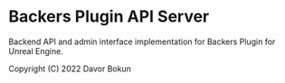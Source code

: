 # Backers Plugin API Server

Backend API and admin interface implementation for Backers Plugin for Unreal Engine.

Copyright (C) 2022 Davor Bokun
